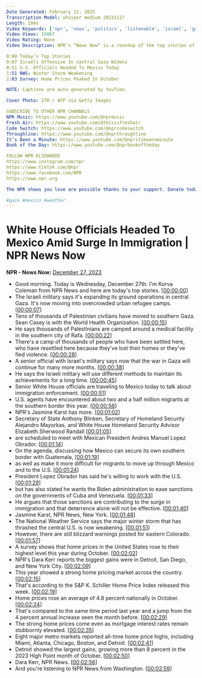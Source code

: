 ```yaml
---
Date Generated: February 11, 2025
Transcription Model: whisper medium 20231117
Length: 184s
Video Keywords: ['npr', 'news', 'politics', 'listenable', 'israel', 'gaza', 'hamas', 'israel-hamas war', 'winter', 'weather', 'nws', 'national weather service', 'mexico', 'immigration', 'migrants', 'us cbp', 'migrant caravan', 'home prices', 'home mortgage']
Video Views: 15067
Video Rating: None
Video Description: NPR’s “News Now” is a roundup of the top stories of the day in under five minutes. Click “Show More” for a list of today’s stories:

0:00 Today’s Top Stories
0:07 Israeli Offensive In Central Gaza Widens
0:51 U.S. Officials Headed To Mexico Today
1:51 NWS: Winter Storm Weakening
2:03 Survey: Home Prices Peaked In October

NOTE: Captions are auto-generated by YouTube.

Cover Photo: STR / AFP via Getty Images

SUBSCRIBE TO OTHER NPR CHANNELS
NPR Music: https://www.youtube.com/@nprmusic
Fresh Air: https://www.youtube.com/@thisisfreshair
Code Switch: https://www.youtube.com/@nprcodeswitch
Throughline: https://www.youtube.com/@nprthroughline
It’s Been a Minute: https://www.youtube.com/@npritsbeenaminute
Book of the Day: https://www.youtube.com/@nprbookoftheday

FOLLOW NPR ELSEWHERE
https://www.instagram.com/npr
https://www.tiktok.com/@npr
https://www.facebook.com/NPR
https://www.npr.org

The NPR shows you love are possible thanks to your support. Donate today: https://www.npr.org/donations/support

#gaza #mexico #weather
---
```


# White House Officials Headed To Mexico Amid Surge In Immigration | NPR News Now
**NPR - News Now:** [December 27, 2023](https://www.youtube.com/watch?v=TwLhJPWc5a8)
*  Good morning. Today is Wednesday, December 27th. I'm Korva Coleman from NPR News and here are today's top stories. [[00:00:00](https://www.youtube.com/watch?v=TwLhJPWc5a8&t=0.0s)]
*  The Israeli military says it's expanding its ground operations in central Gaza. It's now moving into overcrowded urban refugee camps. [[00:00:07](https://www.youtube.com/watch?v=TwLhJPWc5a8&t=7.0s)]
*  Tens of thousands of Palestinian civilians have moved to southern Gaza. Sean Casey is with the World Health Organization. [[00:00:15](https://www.youtube.com/watch?v=TwLhJPWc5a8&t=15.0s)]
*  He says thousands of Palestinians are camped around a medical facility in the southern city of Rafa. [[00:00:22](https://www.youtube.com/watch?v=TwLhJPWc5a8&t=22.0s)]
*  There's a camp of thousands of people who have been settled here, who have resettled here because they've lost their homes or they've fled violence. [[00:00:28](https://www.youtube.com/watch?v=TwLhJPWc5a8&t=28.0s)]
*  A senior official with Israel's military says now that the war in Gaza will continue for many more months. [[00:00:38](https://www.youtube.com/watch?v=TwLhJPWc5a8&t=38.0s)]
*  He says the Israeli military will use different methods to maintain its achievements for a long time. [[00:00:45](https://www.youtube.com/watch?v=TwLhJPWc5a8&t=45.0s)]
*  Senior White House officials are traveling to Mexico today to talk about immigration enforcement. [[00:00:51](https://www.youtube.com/watch?v=TwLhJPWc5a8&t=51.0s)]
*  U.S. agents have encountered about two and a half million migrants at the southern border this year. [[00:00:56](https://www.youtube.com/watch?v=TwLhJPWc5a8&t=56.0s)]
*  NPR's Jasmine Karst has more. [[00:01:02](https://www.youtube.com/watch?v=TwLhJPWc5a8&t=62.0s)]
*  Secretary of State Anthony Blinken, Secretary of Homeland Security Alejandro Mayorkas, and White House Homeland Security Advisor Elizabeth Sherwood Randall [[00:01:05](https://www.youtube.com/watch?v=TwLhJPWc5a8&t=65.0s)]
*  are scheduled to meet with Mexican President Andres Manuel Lopez Obrador. [[00:01:14](https://www.youtube.com/watch?v=TwLhJPWc5a8&t=74.0s)]
*  On the agenda, discussing how Mexico can secure its own southern border with Guatemala, [[00:01:19](https://www.youtube.com/watch?v=TwLhJPWc5a8&t=79.0s)]
*  as well as make it more difficult for migrants to move up through Mexico and to the U.S. [[00:01:24](https://www.youtube.com/watch?v=TwLhJPWc5a8&t=84.0s)]
*  President Lopez Obrador has said he's willing to work with the U.S. [[00:01:29](https://www.youtube.com/watch?v=TwLhJPWc5a8&t=89.0s)]
*  but has also stated he wants the Biden administration to ease sanctions on the governments of Cuba and Venezuela. [[00:01:33](https://www.youtube.com/watch?v=TwLhJPWc5a8&t=93.0s)]
*  He argues that those sanctions are contributing to the surge in immigration and that deterrence alone will not be effective. [[00:01:40](https://www.youtube.com/watch?v=TwLhJPWc5a8&t=100.0s)]
*  Jasmine Karst, NPR News, New York. [[00:01:48](https://www.youtube.com/watch?v=TwLhJPWc5a8&t=108.0s)]
*  The National Weather Service says the major winter storm that has thrashed the central U.S. is now weakening. [[00:01:51](https://www.youtube.com/watch?v=TwLhJPWc5a8&t=111.0s)]
*  However, there are still blizzard warnings posted for eastern Colorado. [[00:01:57](https://www.youtube.com/watch?v=TwLhJPWc5a8&t=117.0s)]
*  A survey shows that home prices in the United States rose to their highest level this year during October. [[00:02:02](https://www.youtube.com/watch?v=TwLhJPWc5a8&t=122.0s)]
*  NPR's Dara Kerr reports the biggest gains were in Detroit, San Diego, and New York City. [[00:02:09](https://www.youtube.com/watch?v=TwLhJPWc5a8&t=129.0s)]
*  This year showed a strong home pricing market across the country. [[00:02:15](https://www.youtube.com/watch?v=TwLhJPWc5a8&t=135.0s)]
*  That's according to the S&P K. Schiller Home Price Index released this week. [[00:02:19](https://www.youtube.com/watch?v=TwLhJPWc5a8&t=139.0s)]
*  Home prices rose an average of 4.8 percent nationally in October. [[00:02:24](https://www.youtube.com/watch?v=TwLhJPWc5a8&t=144.0s)]
*  That's compared to the same time period last year and a jump from the 4 percent annual increase seen the month before. [[00:02:29](https://www.youtube.com/watch?v=TwLhJPWc5a8&t=149.0s)]
*  The strong home prices come even as mortgage interest rates remain stubbornly elevated. [[00:02:35](https://www.youtube.com/watch?v=TwLhJPWc5a8&t=155.0s)]
*  Eight major metro markets reported all-time home price highs, including Miami, Atlanta, Chicago, Boston, and Detroit. [[00:02:41](https://www.youtube.com/watch?v=TwLhJPWc5a8&t=161.0s)]
*  Detroit showed the largest gains, growing more than 8 percent in the 2023 High Point month of October. [[00:02:50](https://www.youtube.com/watch?v=TwLhJPWc5a8&t=170.0s)]
*  Dara Kerr, NPR News. [[00:02:56](https://www.youtube.com/watch?v=TwLhJPWc5a8&t=176.0s)]
*  And you're listening to NPR News from Washington. [[00:02:59](https://www.youtube.com/watch?v=TwLhJPWc5a8&t=179.0s)]
